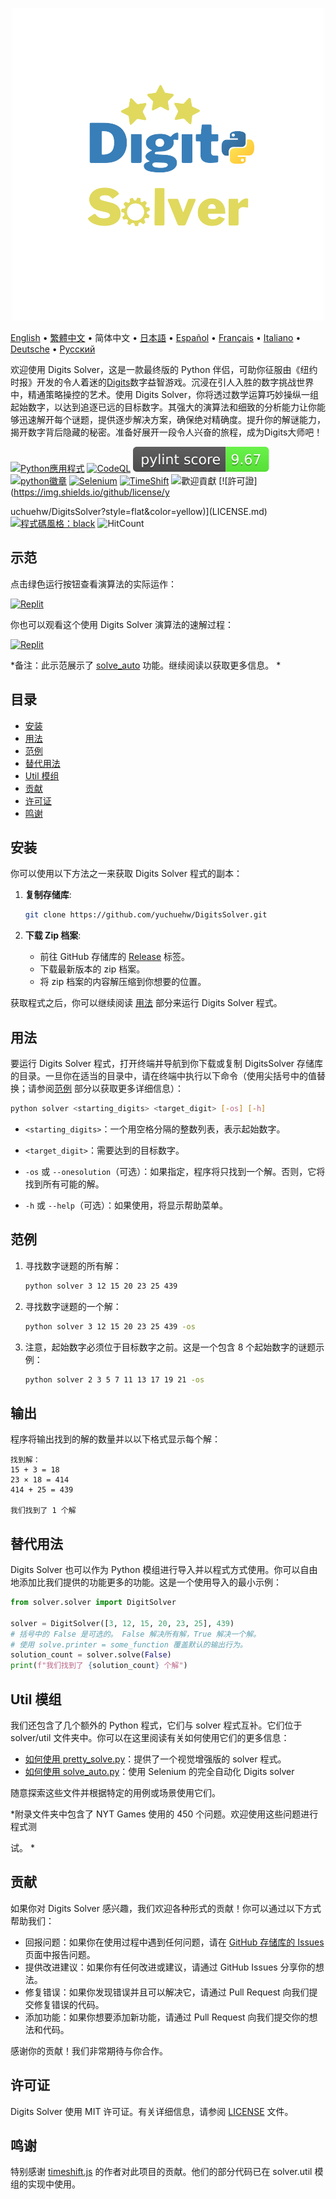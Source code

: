 <p align="center">
    <picture>
      <img 
        src="https://raw.githubusercontent.com/yuchuehw/DigitsSolver/main/new_logo.png" 
        alt="Digits Solver icon"
        width="500"
       />
    </picture>
<p>

[English](README_en.md)
 • [繁體中文](README_zh-TW.md)
 • 简体中文
 • [日本語](README_ja.md)
 • [Español](README_es.md)
 • [Français](README_fr.md)
 • [Italiano](README_it.md)
 • [Deutsche](README_de.md)
 • [Русский](README_ru.md)

欢迎使用 Digits Solver，这是一款最终版的 Python 伴侣，可助你征服由《纽约时报》开发的令人着迷的[Digits](https://www.nytimes.com/games/digits)数字益智游戏。沉浸在引人入胜的数字挑战世界中，精通策略操控的艺术。使用 Digits Solver，你将透过数学运算巧妙操纵一组起始数字，以达到追逐已远的目标数字。其强大的演算法和细致的分析能力让你能够迅速解开每个谜题，提供逐步解决方案，确保绝对精确度。提升你的解谜能力，揭开数字背后隐藏的秘密。准备好展开一段令人兴奋的旅程，成为Digits大师吧！

[![Python應用程式](https://github.com/yuchuehw/DigitsSolver/actions/workflows/python-app.yml/badge.svg)](https://github.com/yuchuehw/DigitsSolver/actions/workflows/python-app.yml)
[![CodeQL](https://github.com/yuchuehw/DigitsSolver/actions/workflows/github-code-scanning/codeql/badge.svg)](https://github.com/yuchuehw/DigitsSolver/actions/workflows/github-code-scanning/codeql)
[![PyLint分數](https://raw.githubusercontent.com/yuchuehw/DigitsSolver/main/pylint_badge.svg)](pylint.out)
<br>
[![python徽章](https://img.shields.io/badge/Python-3776AB?style=flat&for-the-badge&logo=python&logoColor=white)](https://www.python.org/)
[![Selenium](https://img.shields.io/badge/Selenium-grey.svg?style=flat&logo=selenium)](https://www.selenium.dev/)
[![TimeShift](https://img.shields.io/badge/TimeShift.js-grey.svg?style=flat&logo=javascript)](https://github.com/plaa/TimeShift-js)
![歡迎貢獻](https://img.shields.io/badge/contributions-welcome-brightgreen.svg?style=flat&color=pink)
[![許可證](https://img.shields.io/github/license/y

uchuehw/DigitsSolver?style=flat&color=yellow)](LICENSE.md)
[![程式碼風格：black](https://img.shields.io/badge/code%20style-black-000000.svg)](https://github.com/psf/black)
![HitCount](https://hits.dwyl.com/yuchuehw/DigitsSolver.svg?style=flat)

## 示范
点击绿色运行按钮查看演算法的实际运作：

[![Replit](https://img.shields.io/badge/DEMO-REPL.IT-purple.svg?style=flat&logo=replit)](https://replit.com/@yuchuehw/DigitsSolver)

你也可以观看这个使用 Digits Solver 演算法的速解过程：

[![Replit](https://img.shields.io/badge/DEMO-YOUTUBE-purple.svg?style=flat&logo=youtube)](https://www.youtube.com/watch?v=se2OdZnEHHA)

*备注：此示范展示了 [solve_auto](solveAuto.md) 功能。继续阅读以获取更多信息。 *

## 目录

- [安装](#安装)
- [用法](#用法)
- [范例](#范例)
- [替代用法](#替代用法)
- [Util 模组](#Util-模组)
- [贡献](#贡献)
- [许可证](#许可证)
- [鸣谢](#鸣谢)

## 安装

你可以使用以下方法之一来获取 Digits Solver 程式的副本：

1. **复制存储库**:
   ```bash
   git clone https://github.com/yuchuehw/DigitsSolver.git
   ```

2. **下载 Zip 档案**:
   - 前往 GitHub 存储库的 [Release](https://github.com/yuchuehw/DigitsSolver/releases) 标签。
   - 下载最新版本的 zip 档案。
   - 将 zip 档案的内容解压缩到你想要的位置。

获取程式之后，你可以继续阅读 [用法](#usage) 部分来运行 Digits Solver 程式。

## 用法

要运行 Digits Solver 程式，打开终端并导航到你下载或复制 DigitsSolver 存储库的目录。一旦你在适当的目录中，请在终端中执行以下命令（使用尖括号中的值替换；请参阅[范例](#example) 部分以获取更多详细信息）：

```bash
python solver <starting_digits> <target_digit> [-os] [-h]
```

- `<starting_digits>`：一个用空格分隔的整数列表，表示起始数字。


- `<target_digit>`：需要达到的目标数字。
- `-os` 或 `--onesolution`（可选）：如果指定，程序将只找到一个解。否则，它将找到所有可能的解。
- `-h` 或 `--help`（可选）：如果使用，将显示帮助菜单。

## 范例

1. 寻找数字谜题的所有解：
   ```bash
   python solver 3 12 15 20 23 25 439
   ```

2. 寻找数字谜题的一个解：
   ```bash
   python solver 3 12 15 20 23 25 439 -os
   ```


3. 注意，起始数字必须位于目标数字之前。这是一个包含 8 个起始数字的谜题示例：
   ```bash
   python solver 2 3 5 7 11 13 17 19 21 -os
   ```

## 输出

程序将输出找到的解的数量并以以下格式显示每个解：

```
找到解：
15 + 3 = 18
23 × 18 = 414
414 + 25 = 439

我们找到了 1 个解
```

## 替代用法

Digits Solver 也可以作为 Python 模组进行导入并以程式方式使用。你可以自由地添加比我们提供的功能更多的功能。这是一个使用导入的最小示例：

```python
from solver.solver import DigitSolver

solver = DigitSolver([3, 12, 15, 20, 23, 25], 439)
# 括号中的 False 是可选的。 False 解决所有解，True 解决一个解。
# 使用 solve.printer = some_function 覆盖默认的输出行为。
solution_count = solver.solve(False)
print(f"我们找到了 {solution_count} 个解")
```

## Util 模组

我们还包含了几个额外的 Python 程式，它们与 solver 程式互补。它们位于 solver/util 文件夹中。你可以在这里阅读有关如何使用它们的更多信息：

- [如何使用 pretty_solve.py](prettySolve.md)：提供了一个视觉增强版的 solver 程式。
- [如何使用 solve_auto.py](solveAuto.md)：使用 Selenium 的完全自动化 Digits solver

随意探索这些文件并根据特定的用例或场景使用它们。

*附录文件夹中包含了 NYT Games 使用的 450 个问题。欢迎使用这些问题进行程式测

试。 *

## 贡献

如果你对 Digits Solver 感兴趣，我们欢迎各种形式的贡献！你可以通过以下方式帮助我们：

- 回报问题：如果你在使用过程中遇到任何问题，请在 [GitHub 存储库的 Issues](https://github.com/yuchuehw/DigitsSolver/issues) 页面中报告问题。
- 提供改进建议：如果你有任何改进或建议，请通过 GitHub Issues 分享你的想法。
- 修复错误：如果你发现错误并且可以解决它，请通过 Pull Request 向我们提交修复错误的代码。
- 添加功能：如果你想要添加新功能，请通过 Pull Request 向我们提交你的想法和代码。

感谢你的贡献！我们非常期待与你合作。

## 许可证

Digits Solver 使用 MIT 许可证。有关详细信息，请参阅 [LICENSE](LICENSE.md) 文件。

## 鸣谢

特别感谢 [timeshift.js](https://github.com/plaa/TimeShift-js) 的作者对此项目的贡献。他们的部分代码已在 solver.util 模组的实现中使用。
